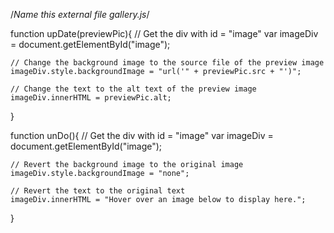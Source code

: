 /*Name this external file gallery.js*/

function upDate(previewPic){
    // Get the div with id = "image"
    var imageDiv = document.getElementById("image");
    
    // Change the background image to the source file of the preview image
    imageDiv.style.backgroundImage = "url('" + previewPic.src + "')";
    
    // Change the text to the alt text of the preview image
    imageDiv.innerHTML = previewPic.alt;
}

function unDo(){
    // Get the div with id = "image"
    var imageDiv = document.getElementById("image");
    
    // Revert the background image to the original image
    imageDiv.style.backgroundImage = "none";
    
    // Revert the text to the original text
    imageDiv.innerHTML = "Hover over an image below to display here.";
}
